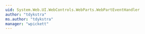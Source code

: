 ```yaml
---
uid: System.Web.UI.WebControls.WebParts.WebPartEventHandler
author: "tdykstra"
ms.author: "tdykstra"
manager: "wpickett"
---
```

